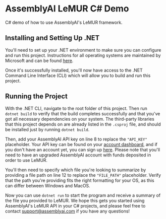 # AssemblyAI LeMUR C# Demo
C# demo of how to use AssemblyAI's LeMUR framework.

## Installing and Setting Up .NET
You'll need to set up your .NET environment to make sure you can configure and run this project. Instructions for all operating systems are maintained by Microsoft and can be found [here](https://learn.microsoft.com/en-us/dotnet/core/install/).

Once it's successfully installed, you'll now have access to the .NET Command Line Interface (CLI) which will allow you to build and run this project.

## Running the Project

With the .NET CLI, navigate to the root folder of this project. Then run `dotnet build` to verify that the build completes successfully and that you've got all necessary dependencies on your system. The third-party libraries that this project depends on are already listed in the `.csproj` file, and should be installed just by running `dotnet build`.

Then, add your AssemblyAI API key on line 8 to replace the `"API_KEY"` placeholder. Your API key can be found on your [account dashboard](https://www.assemblyai.com/app/account), and if you don't have an account yet, you can sign up [here](https://www.assemblyai.com/dashboard/signup). Please note that you'll need to have an upgraded AssemblyAI account with funds deposited in order to use LeMUR.

You'll then need to specify which file you're looking to summarize by providing a file path on line 12 to replace the `"FILE_PATH"` placeholder. Verify that the path you're providing fits the right formatting for your OS, as this can differ between Windows and MacOS.

Now you can use `dotnet run` to start the program and receive a summary of the file you provided to LeMUR. We hope this gets you started using AssemblyAI's LeMUR API in your C# projects, and please feel free to contact support@assemblyai.com if you have any questions!